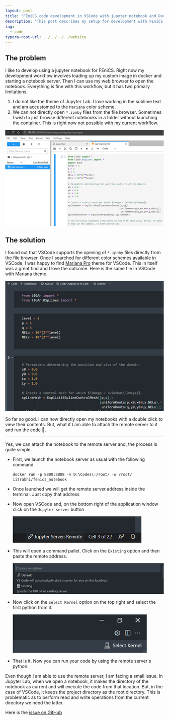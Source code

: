 ```yaml
---
layout: post
title: "FEniCS code development in VSCode with jupyter notebook and Docker."
description: "This post describes my setup for development with FEniCS and Docker in VSCode."
tag: 
  - code
typora-root-url: ../../../../website
---
```


## The problem

I like to develop using a jupyter notebook for FEniCS. Right now my development workflow involves loading up my custom image in docker and starting a notebook server. Then I can use my web browser to open the notebook. Everything is fine with this workflow, but it has two primary limitations.

1. I do not like the theme of Jupyter Lab. I love working in the sublime text and am accustomed to the `Mariana` color scheme. 
2. We can not directly open `*.ipnby` files from the file browser. Sometimes I wish to just browse different notebooks in a folder without launching the container. This is right now not possible with my current workflow.

![image-20220226170047101](/assets/images/image-20220226170047101.png)

## The solution

I found out that VSCode supports the opening of `*.ipnby` files directly from the file browser. Once I searched for different color schemes available in VSCode, I was happy to find [Mariana Pro](https://marketplace.visualstudio.com/items?itemName=rickynormandeau.mariana-pro) theme for VSCode. This in itself was a great find and I love the outcome. Here is the same file in VSCode with Mariana theme.

![image-20220226170639588](/assets/images/image-20220226170639588.png)

So far so good. I can now directly open my notebooks with a double click to view their contents. But, what if I am able to attach the remote server to it and run the code 🤩.

---

Yes, we can attach the notebook to the remote server and, the process is quite simple. 

- First, we launch the notebook server as usual with the following command.

  ```
  docker run -p 8888:8888 -v D:\Codes\:/root/ -w /root/ iitrabhi/fenics_notebook
  ```

- Once launched we will get the remote server address inside the terminal. Just copy that address

- Now open VSCode and, on the bottom right of the application window click on the `Jupyter server` button

  ![image-20220226171418154](/assets/images/image-20220226171418154.png)

- This will open a command pallet. Click on the `Existing` option and then paste the remote address. 

  ![image-20220226171540958](/assets/images/image-20220226171540958.png)

- Now click on the `Select Kernel` option on the top right and select the first python from it.

  ![image-20220226171748655](/assets/images/image-20220226171748655.png)

- That is it. Now you can run your code by using the remote server's python.

Even though I am able to use the remote server, I am facing a small issue. In Jupyter Lab, when we open a notebook, it makes the directory of the notebook as current and will execute the code from that location. But, in the case of VSCode, it keeps the project directory as the root directory. This is problematic as to perform read and write operations from the current directory we need the latter.

Here is the [issue on GitHub](https://github.com/microsoft/vscode-jupyter/issues/8771)

